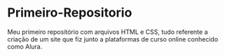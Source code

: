 # Primeiro-Repositorio
Meu primeiro repositório com arquivos HTML e CSS, tudo referente a criação de um site que fiz junto a plataformas de curso online conhecido como Alura.

